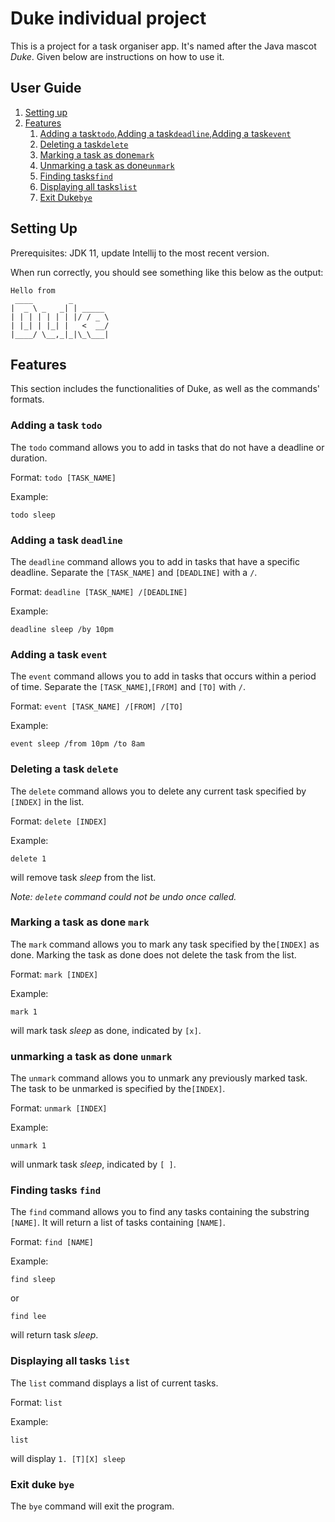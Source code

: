 # Duke individual project

This is a project for a task organiser app. It's named after the Java mascot _Duke_. Given below are instructions on how to use it.


## User Guide
1. [Setting up](#setting-up)
2. [Features](#features)
   1. [Adding a task```todo```](#adding-a-task-todo),[Adding a task```deadline```](#adding-a-task-deadline),[Adding a task```event```](#adding-a-task-event)
   2. [Deleting a task```delete```](#deleting-a-task-delete)
   3. [Marking a task as done```mark```](#Marking-a-task-as-done-mark)
   4. [Unmarking a task as done```unmark```](#Unmarking-a-task-as-done-unmark)
   5. [Finding tasks```find```](#Finding-tasks-find)
   6. [Displaying all tasks```list```](#Displaying-all-tasks-list)
   7. [Exit Duke`bye`](#exit-duke-bye)

## Setting Up
Prerequisites: JDK 11, update Intellij to the most recent version.

When run correctly, you should see something like this below as the output:
   ````
   Hello from
    ____        _        
   |  _ \ _   _| | _____ 
   | | | | | | | |/ / _ \
   | |_| | |_| |   <  __/
   |____/ \__,_|_|\_\___|
   ````

## Features
This section includes the functionalities of Duke, as well as the commands' formats.
### Adding a task `todo`

The ```todo``` command allows you to add in tasks that do not have a deadline or duration.

Format: ```todo [TASK_NAME]```

Example:
```
todo sleep
```

### Adding a task ```deadline```

The `deadline` command allows you to add in tasks that have a specific deadline. Separate the `[TASK_NAME]` and `[DEADLINE]` with a `/`.

Format: `deadline [TASK_NAME] /[DEADLINE]`

Example:
```
deadline sleep /by 10pm
```

### Adding a task ```event```

The `event` command allows you to add in tasks that occurs within a period of time. Separate the `[TASK_NAME]`,`[FROM]` and `[TO]` with `/`.

Format: `event [TASK_NAME] /[FROM] /[TO]`

Example:
```
event sleep /from 10pm /to 8am
```

### Deleting a task ```delete```

The `delete` command allows you to delete any current task specified by `[INDEX]` in the list.

Format: `delete [INDEX]`

Example:
```
delete 1
``` 
will remove task *sleep* from the list.

*Note: `delete` command could not be undo once called.*

### Marking a task as done ```mark```

The `mark` command allows you to mark any task specified by the`[INDEX]` as done. Marking the task as done does not delete the task from the list.

Format: `mark [INDEX]`

Example:
```
mark 1
``` 
will mark task *sleep* as done, indicated by `[x]`.

### unmarking a task as done ```unmark```

The `unmark` command allows you to unmark any previously marked task. The task to be unmarked is specified by the`[INDEX]`.

Format: `unmark [INDEX]`

Example:
```
unmark 1
``` 
will unmark task *sleep*, indicated by `[ ]`.

### Finding tasks ```find```

The `find` command allows you to find any tasks containing the substring `[NAME]`. It will return a list of tasks containing `[NAME]`.

Format: `find [NAME]`

Example:
```
find sleep
``` 
or
```
find lee
```

will return task *sleep*.

### Displaying all tasks ```list```

The `list` command displays a list of current tasks.

Format: `list`

Example:
```
list
``` 
will display `1. [T][X] sleep`

### Exit duke ```bye```

The `bye` command will exit the program.
